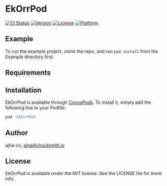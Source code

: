 # EkOrrPod

[![CI Status](https://img.shields.io/travis/ajha-cs/EkOrrPod.svg?style=flat)](https://travis-ci.org/ajha-cs/EkOrrPod)
[![Version](https://img.shields.io/cocoapods/0.1.0/EkOrrPod.svg?style=flat)](https://cocoapods.org/pods/EkOrrPod)
[![License](https://img.shields.io/cocoapods/MIT/EkOrrPod.svg?style=flat)](https://cocoapods.org/pods/EkOrrPod)
[![Platform](https://img.shields.io/cocoapods/osx/EkOrrPod.svg?style=flat)](https://cocoapods.org/pods/EkOrrPod)

## Example

To run the example project, clone the repo, and run `pod install` from the Example directory first.

## Requirements

## Installation

EkOrrPod is available through [CocoaPods](https://cocoapods.org). To install
it, simply add the following line to your Podfile:

```ruby
pod 'EkOrrPod'
```

## Author

ajha-cs, ajha@cloudsmith.io

## License

EkOrrPod is available under the MIT license. See the LICENSE file for more info.
